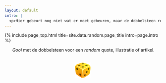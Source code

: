 ```yaml
---
layout: default
intro: |
  <p>Hier gebeurt nog niet wat er moet gebeuren, maar de dobbelsteen rolt al wel. &#128578;&#128579;</p>
---
```


{% include page_top.html 
   title=site.data.random.page_title 
   intro=page.intro 
%}

<style>
.dice {
    display: flex;
    flex-direction: column;
    justify-content: center;
    align-items: center;
    width: 100%;
    height: 90px;
}

#roll {
  cursor: pointer;
  display: inline-block;
}

#roll img {
  width: 50px;
  height: 50px;
  transition: transform 2s ease-out;
  transform: rotate(0deg);
}

#output {
  margin-top: 20px;
  min-height: 50px;
  text-align: center;
}
</style>

<div class="custom-section">
  <div style="text-align:center; margin: 0px 8px 0px 12px">
    <p><em>Gooi</em> met de dobbelsteen voor een <em>random</em> quote, illustratie of artikel.</p>
  </div>
  
  <div class="dice">
    <div id="roll"><img src="/random/images/dice.svg" alt="dice"></div>
  </div>
  
  <!-- Output div for results -->
  <div id="output"></div>
</div>

<style>
.dice {
    display: flex;
    flex-direction: column;
    justify-content: center;
    align-items: center;
    width: 100%;
    height: 90px;
}

#roll {
  cursor: pointer;
  outline: none !important;
  display: inline-block;
}

#roll img {
  transition: all 0.3s ease;
}

#roll:hover img {
  transform: scale(1.05);
}

@keyframes wobble {
  0% { transform: rotate(0deg) scale(1.05); }
  10% { transform: rotate(90deg) scale(1.1); }
  20% { transform: rotate(180deg) scale(1.05); }
  30% { transform: rotate(270deg) scale(1.1); }
  40% { transform: rotate(360deg) scale(1.05); }
  50% { transform: rotate(0deg) scale(1); }
  60% { transform: rotate(90deg) scale(1.1); }
  70% { transform: rotate(180deg) scale(1.05); }
  80% { transform: rotate(270deg) scale(1.1); }
  90% { transform: rotate(360deg) scale(1.05); }
  100% { transform: rotate(360deg) scale(1); }
}

.roll-animation img {
  animation: wobble 0.7s cubic-bezier(0.4, 0, 0.2, 1) forwards;
}

#output {
  margin-top: 20px;
  min-height: 50px;
  text-align: center;
}
</style>

<script>
const randomContent = [
  { type: "quote", text: "Hier komen straks leuke random dingen." },
  { type: "quote", text: "Gooi nóg een keer...." },
  { type: "quote", text: "Hey! <span style=\"font-size:1.5em;\">&#128522;</span>" },

  { type: "quote", text: "Vandaag is de dag. &#128527;" }
];

const dice = document.getElementById('roll');
const output = document.getElementById('output');

dice.addEventListener('click', () => {
  // Reset
  output.textContent = "";
  dice.style.animation = 'none';
  void dice.offsetWidth; // Trigger reflow
  
  // Start animation
  dice.classList.add('roll-animation');
  
  // Show result after animation
  setTimeout(() => {
    const randomItem = randomContent[Math.floor(Math.random() * randomContent.length)];
    if (randomItem.type === "quote") {
      output.innerHTML = `<p class="result">${randomItem.text}</p>`; // Removed "" here
    } else {
      output.innerHTML = `<a href="${randomItem.url}" class="result-link">${randomItem.text}</a>`;
    }
    dice.classList.remove('roll-animation');
  }, 700);
});
</script>

